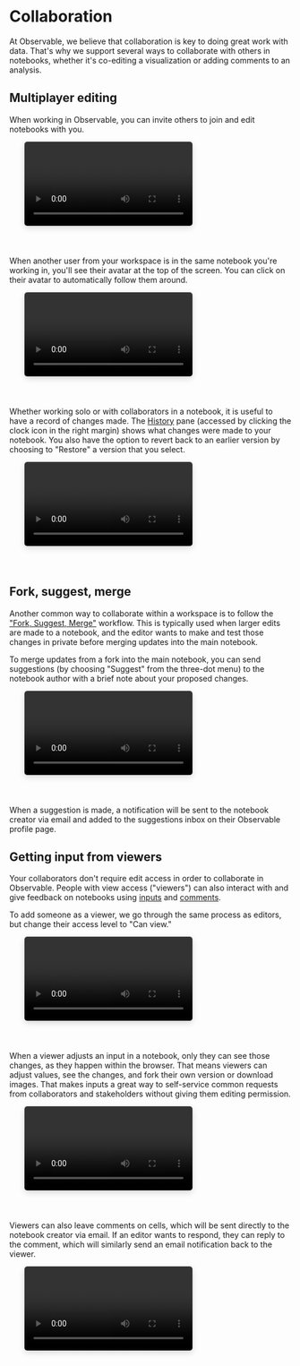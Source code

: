 # Collaboration

At Observable, we believe that collaboration is key to doing great work with data. That's why we support several ways to collaborate with others in notebooks, whether it's co-editing a visualization or adding comments to an analysis.

## Multiplayer editing
When working in Observable, you can invite others to join and edit notebooks with you.

<video
    style="border-radius:5px;box-shadow:0 4px 12px rgba(0,0,0,0.15), 0 0 0 1px rgba(0, 0, 0, 0.1);margin-left:27px;margin-bottom:40px;max-width: 80%"
    src="./assets/collaboration.mov" alt="Screen capture of an Observable notebook showing a user clicking the Share button, then adding another user as an editor. The new editor's avatar now appears in the notebook and is seen making edits."
    autoplay loop controls = "false">
</video>

When another user from your workspace is in the same notebook you're working in, you'll see their avatar at the top of the screen. You can click on their avatar to automatically follow them around.

<video
    style="border-radius:5px;box-shadow:0 4px 12px rgba(0,0,0,0.15), 0 0 0 1px rgba(0, 0, 0, 0.1);margin-left:27px;margin-bottom:40px;max-width: 80%"
    src="./assets/collabFollow.mov" alt="Screen capture of an Observable notebook with two collaborators working in it. When the user clicks on their collaborator's avatar, they automatically find and follow their collaborator in the notebook, and a banner appears atop the browser reading: Following Dan Demonstrator (the collaborator's username)."
    autoplay loop controls = "false">
</video>

Whether working solo or with collaborators in a notebook, it is useful to have a record of changes made. The [History](/notebooks/history) pane (accessed by clicking the clock icon in the right margin) shows what changes were made to your notebook. You also have the option to revert back to an earlier version by choosing to "Restore" a version that you select.

<video
    style="border-radius:5px;box-shadow:0 4px 12px rgba(0,0,0,0.15), 0 0 0 1px rgba(0, 0, 0, 0.1);margin-left:27px;margin-bottom:40px;max-width: 80%"
    src="./assets/history.mov" alt="Screen capture of an Observable notebook. The user selects the clock icon to open the History pane, selects an older veresion of the notebook, then chooses to Restore the notebook back to that version."
    autoplay loop controls = "false">
</video>

## Fork, suggest, merge

Another common way to collaborate within a workspace is to follow the ["Fork, Suggest, Merge"](/collaboration/suggestions) workflow. This is typically used when larger edits are made to a notebook, and the editor wants to make and test those changes in private before merging updates into the main notebook.

To merge updates from a fork into the main notebook, you can send suggestions (by choosing "Suggest" from the three-dot menu) to the notebook author with a brief note about your proposed changes. 

<video
    style="border-radius:5px;box-shadow:0 4px 12px rgba(0,0,0,0.15), 0 0 0 1px rgba(0, 0, 0, 0.1);margin-left:27px;margin-bottom:40px;max-width: 80%"
    src="./assets/forkSuggest.mov" alt="Screen capture of a user working in a Fork (copy) of an Observable Notebook. After making some edits, the user clicks the three dot menu atop the notebook and chooses Suggest, then adding a note to go along with their suggested changes to merge into the upstream notebook."
    autoplay loop controls = "false">
</video>

When a suggestion is made, a notification will be sent to the notebook creator via email and added to the suggestions inbox on their Observable profile page.

## Getting input from viewers

Your collaborators don't require edit access in order to collaborate in Observable. People with view access ("viewers") can also interact with and give feedback on notebooks using [inputs](/inputs/overview) and [comments](/collaboration/comments).

To add someone as a viewer, we go through the same process as editors, but change their access level to "Can view."

<video
    style="border-radius:5px;box-shadow:0 4px 12px rgba(0,0,0,0.15), 0 0 0 1px rgba(0, 0, 0, 0.1);margin-left:27px;margin-bottom:40px;max-width: 80%"
    src="./assets/viewer.mov" alt="Screen capture of a user in an Observable notebook adding a Viewer by choosing Share then Can View."
    autoplay loop controls = "false">
</video>

When a viewer adjusts an input in a notebook, only they can see those changes, as they happen within the browser. That means viewers can adjust values, see the changes, and fork their own version or download images. That makes inputs a great way to self-service common requests from collaborators and stakeholders without giving them editing permission.

<video
    style="border-radius:5px;box-shadow:0 4px 12px rgba(0,0,0,0.15), 0 0 0 1px rgba(0, 0, 0, 0.1);margin-left:27px;margin-bottom:40px;max-width: 80%"
    src="./assets/viewerFeedback.mov" alt="Screen capture of a user making changes to an output chart using a drop-down widget, then adding a comment to a cell in an Observable notebook."
    autoplay loop controls = "false">
</video>

Viewers can also leave comments on cells, which will be sent directly to the notebook creator via email. If an editor wants to respond, they can reply to the comment, which will similarly send an email notification back to the viewer.

<video
    style="border-radius:5px;box-shadow:0 4px 12px rgba(0,0,0,0.15), 0 0 0 1px rgba(0, 0, 0, 0.1);margin-left:27px;margin-bottom:40px;max-width: 80%"
    src="./assets/feedback.mov" alt="Screen capture of a user making a change to a plot label in response to a comment left in the notebook, then responding to the original commenter that the label was fixed."
    autoplay loop controls = "false">
</video>
